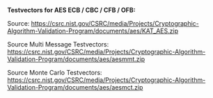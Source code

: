 <b>Testvectors for AES ECB / CBC / CFB / OFB:</b>

Source: https://csrc.nist.gov/CSRC/media/Projects/Cryptographic-Algorithm-Validation-Program/documents/aes/KAT_AES.zip

Source Multi Message Testvectors: https://csrc.nist.gov/CSRC/media/Projects/Cryptographic-Algorithm-Validation-Program/documents/aes/aesmmt.zip

Source Monte Carlo Testvectors: https://csrc.nist.gov/CSRC/media/Projects/Cryptographic-Algorithm-Validation-Program/documents/aes/aesmct.zip
